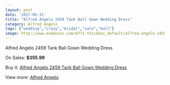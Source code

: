 ```yaml
---
layout: post
date: '2017-05-31'
title: "Alfred Angelo 2459 Tank Ball Gown Wedding Dress"
category: Alfred Angelo
tags: ["wedding","crazy","bridal","sale","ball"]
image: http://www.eudances.com/6771-thickbox_default/alfred-angelo-2459-tank-ball-gown-wedding-dress.jpg
---
```

Alfred Angelo 2459 Tank Ball Gown Wedding Dress

On Sales: **$355.99**
<a href="https://www.eudances.com/en/alfred-angelo/2500-alfred-angelo-2459-tank-ball-gown-wedding-dress.html"><amp-img layout="responsive" width="600" height="600" src="//www.eudances.com/6771-thickbox_default/alfred-angelo-2459-tank-ball-gown-wedding-dress.jpg" alt="Alfred Angelo 2459 Tank Ball Gown Wedding Dress 0" /></a>

Buy it: [Alfred Angelo 2459 Tank Ball Gown Wedding Dress](https://www.eudances.com/en/alfred-angelo/2500-alfred-angelo-2459-tank-ball-gown-wedding-dress.html "Alfred Angelo 2459 Tank Ball Gown Wedding Dress")

View more: [Alfred Angelo](https://www.eudances.com/en/36-alfred-angelo "Alfred Angelo")